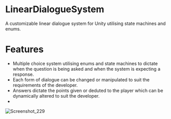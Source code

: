 # LinearDialogueSystem
 A customizable linear dialogue system for Unity utilising state machines and enums.
 
# Features
- Multiple choice system utilising enums and state machines to dictate when the question is being asked and when the system is expecting a response.
- Each form of dialogue can be changed or manipulated to suit the requirements of the developer.
- Answers dictate the points given or deduted to the player which can be dynamically altered to suit the developer.
-  
![Screenshot_229](https://user-images.githubusercontent.com/43742155/152566629-1c45f33c-102e-4e38-a73d-5f9dc1719764.png)
